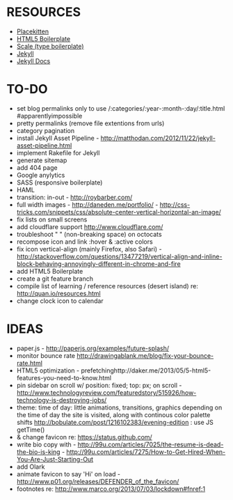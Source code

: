 # RESOURCES
- [Placekitten](http://placekitten.com/960/300)
- [HTML5 Boilerplate](https://github.com/h5bp/html5-boilerplate)
- [Scale (type boilerplate)](https://github.com/viljamis/Scale)
- [Jekyll](https://github.com/mojombo/jekyll/wiki)
- [Jekyll Docs](http://jekyllrb.com/docs/home/)

# TO-DO
- set blog permalinks only to use /:categories/:year-:month-:day/:title.html #apparentlyimpossible
- pretty permalinks (remove file extentions from urls)
- category pagination
- install Jekyll Asset Pipeline - http://matthodan.com/2012/11/22/jekyll-asset-pipeline.html
- implement Rakefile for Jekyll
- generate sitemap
- add 404 page
- Google anylytics
- SASS (responsive boilerplate)
- HAML
- transition: in-out - http://roybarber.com/
- full width images - http://daneden.me/portfolio/ - http://css-tricks.com/snippets/css/absolute-center-vertical-horizontal-an-image/
- fix lists on small screens
- add cloudflare support http://www.cloudflare.com/
- troubleshoot "&nbsp;" (non-breaking space) on octocats
- recompose icon and link :hover & :active colors
- fix icon vertical-align (mainly Firefox, also Safari) - http://stackoverflow.com/questions/13477219/vertical-align-and-inline-block-behaving-annoyingly-different-in-chrome-and-fire
- add HTML5 Boilerplate
- create a git feature branch
- compile list of learning / reference resources (desert island) re: http://quan.io/resources.html
- change clock icon to calendar

# IDEAS
- paper.js - http://paperjs.org/examples/future-splash/
- monitor bounce rate http://drawingablank.me/blog/fix-your-bounce-rate.html
- HTML5 optimization - prefetchinghttp://daker.me/2013/05/5-html5-features-you-need-to-know.html
- pin sidebar on scroll w/ position: fixed; top: px; on scroll - http://www.technologyreview.com/featuredstory/515926/how-technology-is-destroying-jobs/
- theme: time of day: little animations, transitions, graphics depending on the time of day the site is visited, along with continous color palette shifts http://bobulate.com/post/1216102383/evening-edition : use JS getTime()
- & change favicon re: https://status.github.com/
- write bio copy with - http://99u.com/articles/7025/the-resume-is-dead-the-bio-is-king - http://99u.com/articles/7275/How-to-Get-Hired-When-You-Are-Just-Starting-Out
- add Olark
- animate favicon to say 'Hi' on load - http://www.p01.org/releases/DEFENDER_of_the_favicon/
- footnotes re: http://www.marco.org/2013/07/03/lockdown#fnref:1
